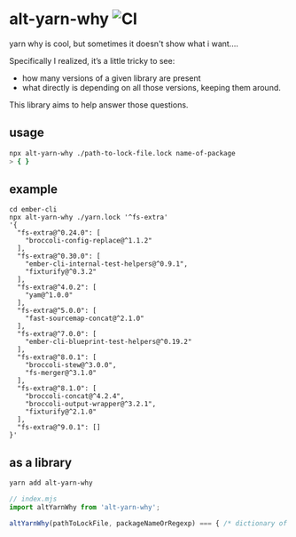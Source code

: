 # alt-yarn-why ![CI](https://github.com/stefanpenner/alt-yarn-why/workflows/CI/badge.svg)

yarn why is cool, but sometimes it doesn't show what i want....

Specifically I realized, it’s a little tricky to see:

* how many versions of a given library are present
* what directly is depending on all those versions, keeping them around.


This library aims to help answer those questions.


## usage

```sh
npx alt-yarn-why ./path-to-lock-file.lock name-of-package
> { }
```

## example

```
cd ember-cli
npx alt-yarn-why ./yarn.lock '^fs-extra'
'{
  "fs-extra@^0.24.0": [
    "broccoli-config-replace@^1.1.2"
  ],
  "fs-extra@^0.30.0": [
    "ember-cli-internal-test-helpers@^0.9.1",
    "fixturify@^0.3.2"
  ],
  "fs-extra@^4.0.2": [
    "yam@^1.0.0"
  ],
  "fs-extra@^5.0.0": [
    "fast-sourcemap-concat@^2.1.0"
  ],
  "fs-extra@^7.0.0": [
    "ember-cli-blueprint-test-helpers@^0.19.2"
  ],
  "fs-extra@^8.0.1": [
    "broccoli-stew@^3.0.0",
    "fs-merger@^3.1.0"
  ],
  "fs-extra@^8.1.0": [
    "broccoli-concat@^4.2.4",
    "broccoli-output-wrapper@^3.2.1",
    "fixturify@^2.1.0"
  ],
  "fs-extra@^9.0.1": []
}'
```

## as a library

```sh
yarn add alt-yarn-why
```

```js
// index.mjs
import altYarnWhy from 'alt-yarn-why';

altYarnWhy(pathToLockFile, packageNameOrRegexp) === { /* dictionary of <matched> to [...retainers] */ }
```
